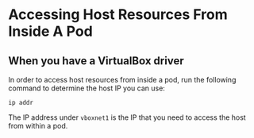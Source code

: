 # Accessing Host Resources From Inside A Pod

## When you have a VirtualBox driver

In order to access host resources from inside a pod, run the following command to determine the host IP you can use:

```shell
ip addr
```

The IP address under `vboxnet1` is the IP that you need to access the host from within a pod.
